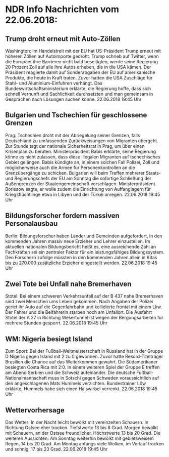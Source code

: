 # NDR Info Nachrichten vom 22.06.2018:


## Trump droht erneut mit Auto-Zöllen
Washington:	Im Handelstreit mit der EU hat US-Präsident Trump erneut mit höheren Zöllen auf Autoimporte gedroht. Trump schrieb auf Twitter, wenn die Europäer ihre Barrieren nicht bald beseitigten, werde seine Regierung 20 Prozent Zoll auf alle ihre Autos erheben, die in die USA kämen. Der Präsident reagierte damit auf Sonderabgaben der EU auf amerikanische Produkte, die heute in Kraft traten. Zuvor hatten die USA Zuschläge für Stahl- und Aluminium-Einfuhren verhängt. Das Bundeswirtschaftsministerium erklärte, die Regierung hoffe, dass sich schnell Vernunft und Sachlichkeit durchsetzten und man gemeinsam in Gesprächen nach Lösungen suchen könne. 22.06.2018 19:45 Uhr 

## Bulgarien und Tschechien für geschlossene Grenzen
Prag: Tschechien droht mit der Abriegelung seiner Grenzen, falls Deutschland zu umfassenden Zurückweisungen von Migranten übergeht. Zur Stunde tagt der nationale Sicherheitsrat in Prag, um über einen Krisenplan zu beraten. Ministerpräsident Babis erklärte, seine Regierung könne es nicht zulassen, dass diese illegalen Migranten auf tschechisches Gebiet gelängen. Babis kündigte an, in einem solchen Fall Polizei, Zoll und möglicherweise auch die Armee für Personenkontrollen an die Grenzübergänge zu schicken. Bulgarien will beim Treffen mehrerer Staats- und Regierungschefs der EU am Sonntag die sofortige Schließung der Außengrenzen der Staatengemeinschaft vorschlagen. Ministerpräsident Borissow sagte, er wolle zudem die Einrichtung von Auffanglagern für Kriegsflüchtlinge etwa in Libyen und der Türkei anregen. 22.06.2018 19:45 Uhr 

## Bildungsforscher fordern massiven Personalausbau
Berlin: Bildungsforscher haben Länder und Gemeinden aufgefordert, in den kommenden Jahren massiv neue Erzieher und Lehrer einzustellen. Im aktuellen nationalen Bildungsbericht heißt es, eine ausreichende Zahl an Fachkräften sei ein zentraler Faktor für ein leistungsfähiges Bildungssystem. Den Forschern zufolge müssten in den kommenden Jahren allein in Kitas bis zu 270.000 zusätzliche Erzieher eingestellt werden. 22.06.2018 19:45 Uhr 

## Zwei Tote bei Unfall nahe Bremerhaven
Stotel: 	Bei einem schweren Verkehrsunfall auf der B 437 nahe Bremerhaven sind zwei Menschen ums Leben gekommen. Nach Angaben der Polizei geriet ihr Auto auf die Gegenfahrbahn und kollidierte frontal mit einem Lkw. Der Fahrer und die Beifahrerin starben noch am Unfallort. Die Ausfahrt Stotel der A 27 in Richtung Wesertunnel ist wegen der Bergungsarbeiten für mehrere Stunden gesperrt. 22.06.2018 19:45 Uhr 

## WM: Nigeria besiegt Island
Zum Sport: Bei der Fußball-Weltmeisterschaft in Russland hat in der Gruppe D Nigeria gegen Island mit 2 zu 0 gewonnen. Zuvor hatte Rekord-Titelträger Brasilien die Chance auf das Weiterkommen gewahrt. Die Südamerikaner besiegten Costa Rica mit 2:0. In einem weiteren Spiel der Gruppe E treffen am Abend Serbien und die Schweiz aufeinander. Die deutsche Fußball-Nationalmannschaft muss in Sotschi gegen Schweden voraussichtlich auf den angeschlagenen Mats Hummels verzichten. Bundestrainer Löw erklärte, Hummels habe sich einen Halswirbel verrenkt. 22.06.2018 19:45 Uhr 

## Wettervorhersage
Das Wetter: In der Nacht leicht bewölkt mit vereinzelten Schauern. In Richtung Ostsee eher trocken. Tiefstwerte 13 bis 8 Grad. Morgen bewölkt mit Schauern, an der Ostsee freundlicher. Höchstwerte 13 bis 20 Grad. Die weiteren Aussichten: Am Sonntag weiterhin bewölkt mit gebietsweisem Regen, 14 bis 20 Grad. Am Montag anfangs viele Wolken, im Verlauf trocken und sonnig, 17 bis 23 Grad. 22.06.2018 19:45 Uhr 
